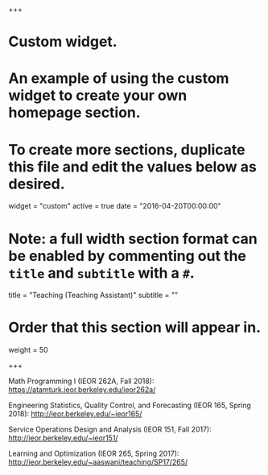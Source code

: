 +++
# Custom widget.
# An example of using the custom widget to create your own homepage section.
# To create more sections, duplicate this file and edit the values below as desired.
widget = "custom"
active = true
date = "2016-04-20T00:00:00"

# Note: a full width section format can be enabled by commenting out the `title` and `subtitle` with a `#`.
title = "Teaching (Teaching Assistant)"
subtitle = ""

# Order that this section will appear in.
weight = 50

+++

Math Programming I (IEOR 262A, Fall 2018):
	https://atamturk.ieor.berkeley.edu/ieor262a/

Engineering Statistics, Quality Control, and Forecasting (IEOR 165, Spring 2018): 
	http://ieor.berkeley.edu/~ieor165/

Service Operations Design and Analysis (IEOR 151, Fall 2017):
	http://ieor.berkeley.edu/~ieor151/

Learning and Optimization (IEOR 265, Spring 2017): 
	http://ieor.berkeley.edu/~aaswani/teaching/SP17/265/
